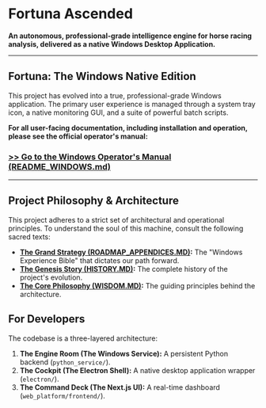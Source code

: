 # Fortuna Ascended

**An autonomous, professional-grade intelligence engine for horse racing analysis, delivered as a native Windows Desktop Application.**

---

## Fortuna: The Windows Native Edition

This project has evolved into a true, professional-grade Windows application. The primary user experience is managed through a system tray icon, a native monitoring GUI, and a suite of powerful batch scripts.

**For all user-facing documentation, including installation and operation, please see the official operator's manual:**

### [>> Go to the Windows Operator's Manual (README_WINDOWS.md)](README_WINDOWS.md)

---

## Project Philosophy & Architecture

This project adheres to a strict set of architectural and operational principles. To understand the soul of this machine, consult the following sacred texts:

-   **[The Grand Strategy (ROADMAP_APPENDICES.MD)](ROADMAP_APPENDICES.MD):** The "Windows Experience Bible" that dictates our path forward.
-   **[The Genesis Story (HISTORY.MD)](HISTORY.MD):** The complete history of the project's evolution.
-   **[The Core Philosophy (WISDOM.MD)](WISDOM.MD):** The guiding principles behind the architecture.

## For Developers

The codebase is a three-layered architecture:

1.  **The Engine Room (The Windows Service):** A persistent Python backend (`python_service/`).
2.  **The Cockpit (The Electron Shell):** A native desktop application wrapper (`electron/`).
3.  **The Command Deck (The Next.js UI):** A real-time dashboard (`web_platform/frontend/`).